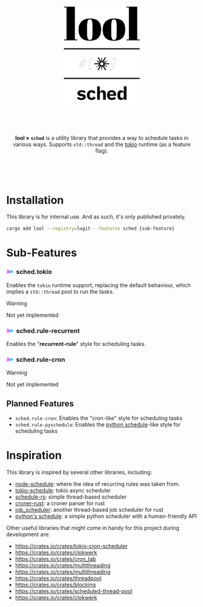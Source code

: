 <p align="center"><img src="../../.github/img/logo-sched.svg" width="200"></p>

<br>
<br>
<br>

<p align="center">
<b>lool » <code>sched</code></b> is a utility library that provides a way to schedule tasks in various ways. Supports <code>std::thread</code> and the <a href="https://tokio.rs">tokio</a> runtime (as a feature flag).
</p>


<br>
<br>
<br>

# Installation

This library is for internal use. And as such, it's only published privately. 

```bash
cargo add lool --registry=lugit --features sched {sub-feature}
```

# Sub-Features


### <a href="#"><img alt="has subfeatures" src="../../.github/img/icon-has-submodules.svg" height="12"></a>&nbsp;&nbsp;sched.tokio

Enables the `tokio` runtime support, replacing the default behaviour, which implies a `std::thread` pool to run the tasks.

> [!WARNING]
> 
> Not yet implemented

### <a href="#"><img alt="has subfeatures" src="../../.github/img/icon-has-submodules.svg" height="12"></a>&nbsp;&nbsp;sched.rule-recurrent

Enables the "**recurrent-rule**" style for scheduling tasks.

### <a href="#"><img alt="has subfeatures" src="../../.github/img/icon-has-submodules.svg" height="12"></a>&nbsp;&nbsp;sched.rule-cron

> [!WARNING]
> 
> Not yet implemented

## Planned Features

- `sched.rule-cron`: Enables the "cron-like" style for scheduling tasks
- `sched.rule-pyschedule`: Enables the [python schedule](https://pypi.org/project/schedule/)-like
  style for scheduling tasks

# Inspiration

This library is inspired by several other libraries, including:

- [node-schedule](https://github.com/node-schedule/node-schedule?tab=readme-ov-file#recurrence-rule-scheduling): 
  where the idea of recurring rules was taken from.
- [tokio-schedule](https://github.com/dedefer/tokio_schedule): tokio async scheduler
- [schedule-rs](https://github.com/mehcode/schedule-rs): simple thread-based scheduler
- [croner-rust](https://github.com/hexagon/croner-rust): a croner parser for rust
- [job_scheduler](https://github.com/lholden/job_scheduler): another thread-based job scheduler for
  rust
- [python's schedule](https://pypi.org/project/schedule/): a simple python scheduler with 
  a human-friendly API


Other useful libraries that might come in handy for this project during development are:

- https://crates.io/crates/tokio-cron-scheduler
- https://crates.io/crates/clokwerk
- https://crates.io/crates/cron_tab
- https://crates.io/crates/multithreading
- https://crates.io/crates/multithreading
- https://crates.io/crates/threadpool
- https://crates.io/crates/blocking
- https://crates.io/crates/scheduled-thread-pool
- https://crates.io/crates/clokwerk
